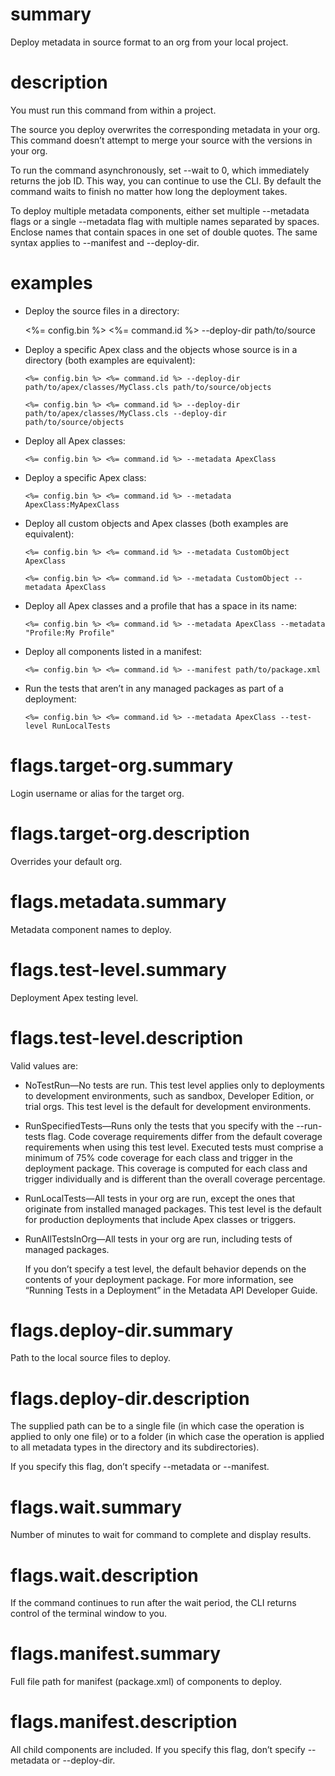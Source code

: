 # summary
  
Deploy metadata in source format to an org from your local project.

# description

You must run this command from within a project.

The source you deploy overwrites the corresponding metadata in your org. This command doesn’t attempt to merge your source with the versions in your org.

To run the command asynchronously, set --wait to 0, which immediately returns the job ID. This way, you can continue to use the CLI. By default the command waits to finish no matter how long the deployment takes.

To deploy multiple metadata components, either set multiple --metadata <name> flags or a single --metadata flag with multiple names separated by spaces. Enclose names that contain spaces in one set of double quotes. The same syntax applies to --manifest and --deploy-dir.

# examples

- Deploy the source files in a directory:

     <%= config.bin %> <%= command.id %>  --deploy-dir path/to/source

- Deploy a specific Apex class and the objects whose source is in a directory (both examples are equivalent):

      <%= config.bin %> <%= command.id %> --deploy-dir path/to/apex/classes/MyClass.cls path/to/source/objects

      <%= config.bin %> <%= command.id %> --deploy-dir path/to/apex/classes/MyClass.cls --deploy-dir path/to/source/objects

- Deploy all Apex classes:

      <%= config.bin %> <%= command.id %> --metadata ApexClass

- Deploy a specific Apex class:

      <%= config.bin %> <%= command.id %> --metadata ApexClass:MyApexClass

- Deploy all custom objects and Apex classes (both examples are equivalent):

      <%= config.bin %> <%= command.id %> --metadata CustomObject ApexClass

      <%= config.bin %> <%= command.id %> --metadata CustomObject --metadata ApexClass

- Deploy all Apex classes and a profile that has a space in its name:

      <%= config.bin %> <%= command.id %> --metadata ApexClass --metadata "Profile:My Profile"

- Deploy all components listed in a manifest:

      <%= config.bin %> <%= command.id %> --manifest path/to/package.xml

- Run the tests that aren’t in any managed packages as part of a deployment:

      <%= config.bin %> <%= command.id %> --metadata ApexClass --test-level RunLocalTests

# flags.target-org.summary

Login username or alias for the target org.

# flags.target-org.description

Overrides your default org.

# flags.metadata.summary

Metadata component names to deploy.

# flags.test-level.summary

Deployment Apex testing level.

# flags.test-level.description

Valid values are:

 * NoTestRun—No tests are run. This test level applies only to deployments to development environments, such as sandbox, Developer Edition, or trial orgs. This test level is the default for development environments.

* RunSpecifiedTests—Runs only the tests that you specify with the --run-tests flag. Code coverage requirements differ from the default coverage requirements when using this test level. Executed tests must comprise a minimum of 75% code coverage for each class and trigger in the deployment package. This coverage is computed for each class and trigger individually and is different than the overall coverage percentage.

* RunLocalTests—All tests in your org are run, except the ones that originate from installed managed packages. This test level is the default for production deployments that include Apex classes or triggers.

* RunAllTestsInOrg—All tests in your org are run, including tests of managed packages.

  If you don’t specify a test level, the default behavior depends on the contents of your deployment package. For more information, see “Running Tests in a Deployment” in the Metadata API Developer Guide.

# flags.deploy-dir.summary

Path to the local source files to deploy.

# flags.deploy-dir.description

The supplied path can be to a single file (in which case the operation is applied to only one file) or to a folder (in which case the operation is applied to all metadata types in the directory and its subdirectories).

If you specify this flag, don’t specify --metadata or --manifest.

# flags.wait.summary

Number of minutes to wait for command to complete and display results.

# flags.wait.description

If the command continues to run after the wait period, the CLI returns control of the terminal window to you.

# flags.manifest.summary

Full file path for manifest (package.xml) of components to deploy.

# flags.manifest.description

All child components are included. If you specify this flag, don’t specify --metadata or --deploy-dir.
